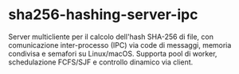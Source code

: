 # sha256-hashing-server-ipc
Server multicliente per il calcolo dell'hash SHA-256 di file, con comunicazione inter-processo (IPC) via code di messaggi, memoria condivisa e semafori su Linux/macOS. Supporta pool di worker, schedulazione FCFS/SJF e controllo dinamico via client.
